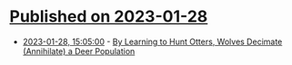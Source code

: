 # [Published on 2023-01-28](index.md)

* [2023-01-28, 15:05:00](https://soylentnews.org/article.pl?sid=23/01/26/1657205&from=rss) - [By Learning to Hunt Otters, Wolves Decimate (Annihilate) a Deer Population](https://soylentnews.org/article.pl?sid=23/01/26/1657205&from=rss)
